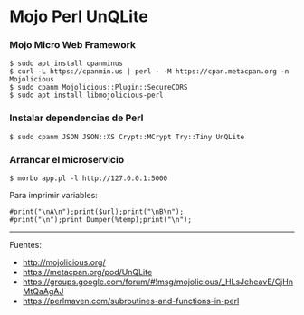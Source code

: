 # Mojo Perl UnQLite

### Mojo Micro Web Framework

    $ sudo apt install cpanminus
    $ curl -L https://cpanmin.us | perl - -M https://cpan.metacpan.org -n Mojolicious
    $ sudo cpanm Mojolicious::Plugin::SecureCORS
    $ sudo apt install libmojolicious-perl

### Instalar dependencias de Perl

    $ sudo cpanm JSON JSON::XS Crypt::MCrypt Try::Tiny UnQLite

### Arrancar el microservicio

    $ morbo app.pl -l http://127.0.0.1:5000

Para imprimir variables:

    #print("\nA\n");print($url);print("\nB\n");
    #print("\n");print Dumper(%temp);print("\n");

---

Fuentes:

+ http://mojolicious.org/
+ https://metacpan.org/pod/UnQLite
+ https://groups.google.com/forum/#!msg/mojolicious/_HLsJeheavE/CjHnMtQaAgAJ
+ https://perlmaven.com/subroutines-and-functions-in-perl
